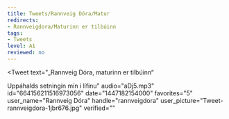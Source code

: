 ```yaml
---
title: Tweets/Rannveig Dóra/Matur
redirects:
- Rannveigdora/Maturinn er tilbúinn
tags:
- Tweets
level: A1
reviewed: no
---
```


<Tweet
text="„Rannveig Dóra, maturinn er tilbúinn“

Uppáhalds setningin mín í lífinu"
audio="aDj5.mp3"
id="664156211516973056"
date="1447182154000"
favorites="5"
user_name="Rannveig Dóra"
handle="rannveigdora"
user_picture="Tweet-rannveigdora-1jbr676.jpg"
verified=""
></Tweet>

